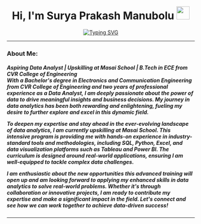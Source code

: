 <h1 align="center">Hi, I'm Surya Prakash Manubolu <img src="https://media.giphy.com/media/hvRJCLFzcasrR4ia7z/giphy.gif" width="35"></h1>

[<div align="center">![Typing SVG](https://readme-typing-svg.demolab.com?font=Fira+Code&weight=800&pause=1000&color=00ffff&background=B3FFE500&center=true&random=false&width=435&lines=Aspiring+Data+Analyst;Upskilling+at+Masai+School)</div>](https://git.io/typing-svg)
<hr>
 
### About Me:
<h5>
Aspiring Data Analyst | Upskilling at Masai School | B.Tech in ECE from CVR College of Engineering
</br>
With a Bachelor's degree in Electronics and Communication Engineering from CVR College of Engineering and two years of professional experience as a Data Analyst, I am deeply passionate about the power of data to drive meaningful insights and business decisions. My journey in data analytics has been both rewarding and enlightening, fueling my desire to further explore and excel in this dynamic field.


To deepen my expertise and stay ahead in the ever-evolving landscape of data analytics, I am currently upskilling at Masai School. This intensive program is providing me with hands-on experience in industry-standard tools and methodologies, including SQL, Python, Excel, and data visualization platforms such as Tableau and Power BI. The curriculum is designed around real-world applications, ensuring I am well-equipped to tackle complex data challenges.


I am enthusiastic about the new opportunities this advanced training will open up and am looking forward to applying my enhanced skills in data analytics to solve real-world problems. Whether it's through collaboration or innovative projects, I am ready to contribute my expertise and make a significant impact in the field. Let's connect and see how we can work together to achieve data-driven success!
</h5>
<hr>

